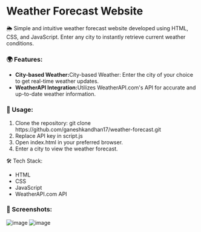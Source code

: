 <h1>Weather Forecast Website</h1>

🌦️ Simple and intuitive weather forecast website developed using HTML, CSS, and JavaScript. Enter any city to instantly retrieve current weather conditions.

<h3>🌍 Features:</h3>
<ul>
  <li><b>City-based Weather:</b>City-based Weather: Enter the city of your choice to get real-time weather updates.</li>
  <li><b>WeatherAPI Integration:</b>Utilizes WeatherAPI.com's API for accurate and up-to-date weather information.</li>
</ul>

<h3>🚀 Usage:</h3>
<ol>
  <li>Clone the repository: git clone https://github.com/ganeshkandhan17/weather-forecast.git</li>
  <li>Replace API key in script.js</li>
  <li>Open index.html in your preferred browser.</li>
  <li>Enter a city to view the weather forecast.</li>
</ol
  
<h3>🛠️ Tech Stack:</h3>

<ul>
  <li>HTML</li>
  <li>CSS</li>
  <li>JavaScript</li>
  <li>WeatherAPI.com API</li>
</ul>

<h3>📸 Screenshots:</h3>

![image](https://github.com/ganeshkandhan17/Weather_Site/assets/87404827/0ac78e63-ecec-4c22-be83-1d6e1443a822)
![image](https://github.com/ganeshkandhan17/Weather_Site/assets/87404827/849bf9f8-fe0a-4011-a136-e94469c205d4)

